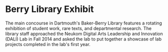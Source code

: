 # Berry Library Exhibit

The main concourse in Dartmouth's Baker-Berry Library features a rotating exhibition of student work, rare texts, and departmental research. The library staff approached the Neukom Digital Arts Leadership and Innovation (DALI) Lab in Fall 2014 and asked the lab to put together a showcase of lab projects completed in the lab's first year.
